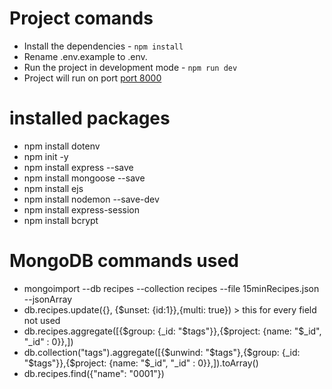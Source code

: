 # Project comands

- Install the dependencies -  `npm install`
- Rename .env.example to .env. 
- Run the project in development mode - `npm run dev`
- Project will run on port [port 8000](http://localhost:8000/)


# installed packages

- npm install dotenv
- npm init -y
- npm install express --save
- npm install mongoose --save
- npm install ejs
- npm install nodemon --save-dev
- npm install express-session
- npm install bcrypt

# MongoDB commands used

- mongoimport --db recipes --collection recipes --file 15minRecipes.json --jsonArray
- db.recipes.update({}, {$unset: {id:1}},{multi: true}) > this for every field not used
- db.recipes.aggregate([{$group: {_id: "$tags"}},{$project: {name: "$_id", "_id" : 0}},])
- db.collection("tags").aggregate([{$unwind: "$tags"},{$group: {_id: "$tags"}},{$project: {name: "$_id", "_id" : 0}},]).toArray()
- db.recipes.find({"name": "0001"})           
  